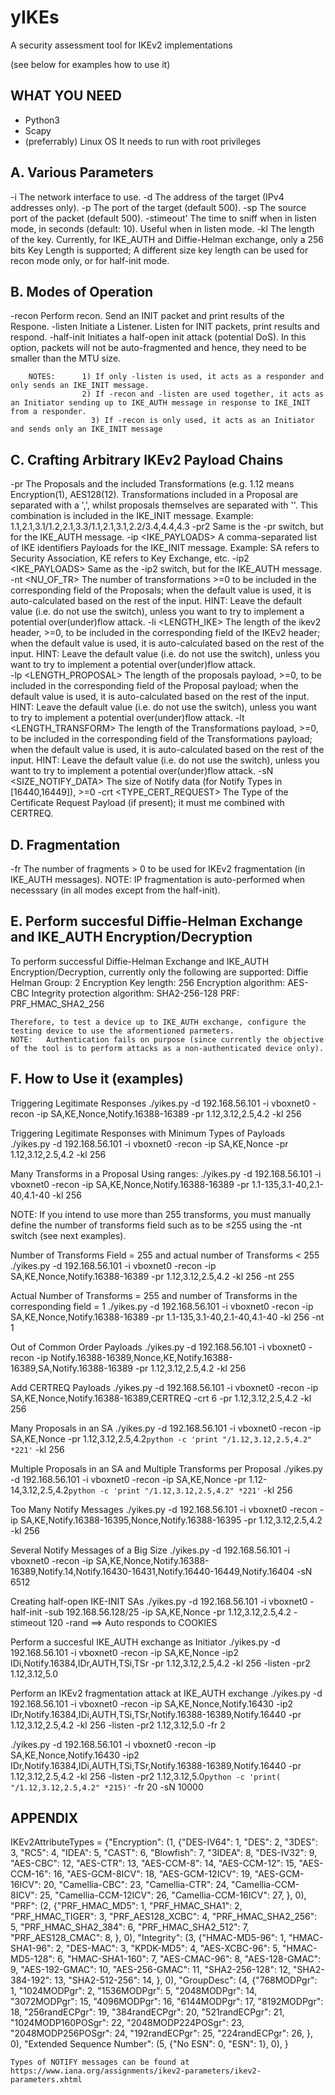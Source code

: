 # yIKEs
A security assessment tool for IKEv2 implementations

(see below for examples how to use it)

WHAT YOU NEED
-------------
- Python3
- Scapy 
- (preferrably) Linux OS
It needs to run with root privileges

A. Various Parameters
---------------------
  -i <INTERFACE> 		The network interface to use.
  -d <IP>			The address of the target (IPv4 addresses only).
  -p <port>			The port of the target (default 500).
  -sp <port>			The source port of the packet (default 500).
  -stimeout' 			The time to sniff when in listen mode, in seconds (default: 10). Useful when in listen  mode.
  -kl <KLENGTH>		  	The length of the key. Currently, for IKE_AUTH and Diffie-Helman exchange, only a 256 bits Key Length is supported; A different size key length can be used for recon mode only, or for half-init mode. 

B. Modes of Operation
---------------------
  -recon			      Perform recon. Send an INIT packet and print results of the Respone.
  -listen 			    Initiate a Listener. Listen for INIT packets, print results and respond.
  -half-init			  Initiates a half-open init attack (potential DoS). In	this option, packets will not be auto-fragmented and	hence, they need to be smaller than the MTU size.

		NOTES:		1) If only -listen is used, it acts as a responder and only sends an IKE_INIT message.
      				2) If -recon and -listen are used together, it acts as an Initiator sending up to IKE_AUTH message in response to IKE_INIT from a responder.
				      3) If -recon is only used, it acts as an Initiator and sends only an IKE_INIT message

C. Crafting Arbitrary IKEv2 Payload Chains
------------------------------------------
  -pr <PROPOSALS> 		      The Proposals and the included Transformations (e.g. 1.12 means Encryption(1), AES128(12). Transformations included in a Proposal are separated with a ',', whilst proposals themselves are separated with ''. This combination is included in the IKE_INIT message.	Example: 1.1,2.1,3.1/1.2,2.1,3.3/1.1,2.1,3.1,2.2/3.4,4.4,4.3
  -pr2 <PROPOSALS>		      Same is the -pr switch, but for the IKE_AUTH message. 
  -ip <IKE_PAYLOADS>		    A comma-separated list of IKE identifiers Payloads for the IKE_INIT message. Example: SA refers to Security Association, KE refers to Key Exchange, etc.
  -ip2 <IKE_PAYLOADS>		    Same as the -ip2 switch, but for the IKE_AUTH message.	
  -nt <NU_OF_TR>		        The number of transformations >=0 to be included in the corresponding field of the Proposals; when the default value is used, it is auto-calculated based on the rest of the input. HINT: Leave the default value (i.e. do not use the switch), unless you want to try to implement a potential over(under)flow attack.
  -li <LENGTH_IKE>		      The length of the ikev2 header, >=0, to be included in the corresponding field of the IKEv2 header; when the default value is used, it is auto-calculated based on the rest of the input. HINT: Leave the default value (i.e. do not use the switch), unless you want to try to implement a potential over(under)flow attack.		
  -lp <LENGTH_PROPOSAL>	    The length of the proposals payload, >=0, to be included in the corresponding field of the Proposal payload; when the default value is used, it is auto-calculated based on the rest of the input. HINT: Leave the default value (i.e. do not use the switch), unless you want to try to implement a potential over(under)flow attack.
  -lt <LENGTH_TRANSFORM>	  The length of the Transformations payload, >=0, to be included in the corresponding field of the Transformations payload; when the default value is used, it is auto-calculated based on the rest of the input. HINT: Leave the default value (i.e. do not use the switch), unless you want to try to implement a potential over(under)flow attack.
  -sN <SIZE_NOTIFY_DATA>	  The size of Notify data (for Notify Types in [16440,16449]), >=0
  -crt <TYPE_CERT_REQUEST>	The Type of the Certificate Request Payload (if present); it must me combined with CERTREQ. 

D. Fragmentation
----------------
  -fr 				The number of fragments > 0 to be used for IKEv2 fragmentation (in IKE_AUTH messages).
	NOTE:		IP fragmentation is auto-performed when necesssary (in all modes except from the half-init).
 
E. Perform succesful Diffie-Helman Exchange and IKE_AUTH Encryption/Decryption
------------------------------------------------------------------------------
To perform successful Diffie-Helman Exchange and IKE_AUTH Encryption/Decryption, currently only the following are supported:
	Diffie Helman Group:		        2
	Encryption Key length:		      256
	Encryption algorithm: 		      AES-CBC
	Integrity protection algorithm: SHA2-256-128
	PRF:				                    PRF_HMAC_SHA2_256

	Therefore, to test a device up to IKE_AUTH exchange, configure the testing device to use the aformentioned parmeters. 
	NOTE: 	Authentication fails on purpose (since currently the objective of the tool is to perform attacks as a non-authenticated device only).

F. How to Use it (examples)
---------------------------
Triggering Legitimate Responses
./yikes.py -d 192.168.56.101 -i vboxnet0 -recon -ip SA,KE,Nonce,Notify.16388-16389 -pr 1.12,3.12,2.5,4.2 -kl 256

Triggering Legitimate Responses with Minimum Types of Payloads
./yikes.py -d 192.168.56.101 -i vboxnet0 -recon -ip SA,KE,Nonce -pr 1.12,3.12,2.5,4.2 -kl 256

Many Transforms in a Proposal
Using ranges:
./yikes.py -d 192.168.56.101 -i vboxnet0 -recon -ip SA,KE,Nonce,Notify.16388-16389 -pr 1.1-135,3.1-40,2.1-40,4.1-40 -kl 256

NOTE: If you intend to use more than 255 transforms, you must manually define the number of transforms field such as to be ≤255 using the -nt switch (see next examples).

Number of Transforms Field = 255 and actual number of Transforms < 255
./yikes.py -d 192.168.56.101 -i vboxnet0 -recon -ip SA,KE,Nonce,Notify.16388-16389 -pr 1.12,3.12,2.5,4.2 -kl 256 -nt 255

Actual Number of Transforms = 255 and number of Transforms in the corresponding field = 1
./yikes.py -d 192.168.56.101 -i vboxnet0 -recon -ip SA,KE,Nonce,Notify.16388-16389 -pr 1.1-135,3.1-40,2.1-40,4.1-40 -kl 256 -nt 1

Out of Common Order Payloads
./yikes.py -d 192.168.56.101 -i vboxnet0 -recon -ip Notify.16388-16389,Nonce,KE,Notify.16388-16389,SA,Notify.16388-16389 -pr 1.12,3.12,2.5,4.2 -kl 256

Add CERTREQ Payloads
./yikes.py -d 192.168.56.101 -i vboxnet0 -recon -ip SA,KE,Nonce,Notify.16388-16389,CERTREQ -crt 6 -pr 1.12,3.12,2.5,4.2 -kl 256

Many Proposals in an SA
./yikes.py -d 192.168.56.101 -i vboxnet0 -recon -ip SA,KE,Nonce -pr 1.12,3.12,2.5,4.2`python -c 'print "/1.12,3.12,2.5,4.2" *221'`  -kl 256

Multiple Proposals in an SA and Multiple Transforms per Proposal
./yikes.py -d 192.168.56.101 -i vboxnet0 -recon -ip SA,KE,Nonce -pr 1.12-14,3.12,2.5,4.2`python -c 'print "/1.12,3.12,2.5,4.2" *221'`  -kl 256

Too Many Notify Messages
./yikes.py -d 192.168.56.101 -i vboxnet0 -recon -ip SA,KE,Notify.16388-16395,Nonce,Notify.16388-16395 -pr 1.12,3.12,2.5,4.2 -kl 256

Several Notify Messages of a Big Size
./yikes.py -d 192.168.56.101 -i vboxnet0 -recon -ip SA,KE,Nonce,Notify.16388-16389,Notify.14,Notify.16430-16431,Notify.16440-16449,Notify.16404 -sN 6512 

Creating half-open IKE-INIT SAs
./yikes.py -d 192.168.56.101 -i vboxnet0 -half-init -sub 192.168.56.128/25 -ip SA,KE,Nonce -pr 1.12,3.12,2.5,4.2 -stimeout 120  -rand
==> Auto responds to COOKIES

Perform a succesful IKE_AUTH exchange as Initiator
./yikes.py -d 192.168.56.101 -i vboxnet0 -recon -ip SA,KE,Nonce -ip2 IDi,Notify.16384,IDr,AUTH,TSi,TSr -pr 1.12,3.12,2.5,4.2 -kl 256 -listen -pr2 1.12,3.12,5.0

Perform an IKEv2 fragmentation attack at IKE_AUTH exchange
./yikes.py -d 192.168.56.101 -i vboxnet0 -recon -ip SA,KE,Nonce,Notify.16430 -ip2 IDr,Notify.16384,IDi,AUTH,TSi,TSr,Notify.16388-16389,Notify.16440  -pr 1.12,3.12,2.5,4.2 -kl 256 -listen -pr2 1.12,3.12,5.0 -fr 2

./yikes.py -d 192.168.56.101 -i vboxnet0 -recon -ip SA,KE,Nonce,Notify.16430 -ip2 IDr,Notify.16384,IDi,AUTH,TSi,TSr,Notify.16388-16389,Notify.16440  -pr 1.12,3.12,2.5,4.2 -kl 256 -listen -pr2 1.12,3.12,5.0`python -c 'print( "/1.12,3.12,2.5,4.2" *215)'` -fr 20 -sN 10000

APPENDIX
--------
IKEv2AttributeTypes = {"Encryption": (1, {"DES-IV64": 1,
                                          "DES": 2,
                                          "3DES": 3,
                                          "RC5": 4,
                                          "IDEA": 5,
                                          "CAST": 6,
                                          "Blowfish": 7,
                                          "3IDEA": 8,
                                          "DES-IV32": 9,
                                          "AES-CBC": 12,
                                          "AES-CTR": 13,
                                          "AES-CCM-8": 14,
                                          "AES-CCM-12": 15,
                                          "AES-CCM-16": 16,
                                          "AES-GCM-8ICV": 18,
                                          "AES-GCM-12ICV": 19,
                                          "AES-GCM-16ICV": 20,
                                          "Camellia-CBC": 23,
                                          "Camellia-CTR": 24,
                                          "Camellia-CCM-8ICV": 25,
                                          "Camellia-CCM-12ICV": 26,
                                          "Camellia-CCM-16ICV": 27,
                                          }, 0),
                       "PRF": (2, {"PRF_HMAC_MD5": 1,
                                   "PRF_HMAC_SHA1": 2,
                                   "PRF_HMAC_TIGER": 3,
                                   "PRF_AES128_XCBC": 4,
                                   "PRF_HMAC_SHA2_256": 5,
                                   "PRF_HMAC_SHA2_384": 6,
                                   "PRF_HMAC_SHA2_512": 7,
                                   "PRF_AES128_CMAC": 8,
                                   }, 0),
                      "Integrity": (3, {"HMAC-MD5-96": 1,
                                         "HMAC-SHA1-96": 2,
                                         "DES-MAC": 3,
                                         "KPDK-MD5": 4,
                                         "AES-XCBC-96": 5,
                                         "HMAC-MD5-128": 6,
                                         "HMAC-SHA1-160": 7,
                                         "AES-CMAC-96": 8,
                                         "AES-128-GMAC": 9,
                                         "AES-192-GMAC": 10,
                                         "AES-256-GMAC": 11,
                                         "SHA2-256-128": 12,
                                         "SHA2-384-192": 13,
                                         "SHA2-512-256": 14,
                                         }, 0),
                       "GroupDesc": (4, {"768MODPgr": 1,
                                         "1024MODPgr": 2,
                                         "1536MODPgr": 5,
                                         "2048MODPgr": 14,
                                         "3072MODPgr": 15,
                                         "4096MODPgr": 16,
                                         "6144MODPgr": 17,
                                         "8192MODPgr": 18,
                                         "256randECPgr": 19,
                                         "384randECPgr": 20,
                                         "521randECPgr": 21,
                                         "1024MODP160POSgr": 22,
                                         "2048MODP224POSgr": 23,
                                         "2048MODP256POSgr": 24,
                                         "192randECPgr": 25,
                                         "224randECPgr": 26,
                                         }, 0),
                       "Extended Sequence Number": (5, {"No ESN": 0,
                                                        "ESN": 1}, 0),
                       }


	Types of NOTIFY messages can be found at https://www.iana.org/assignments/ikev2-parameters/ikev2-parameters.xhtml

